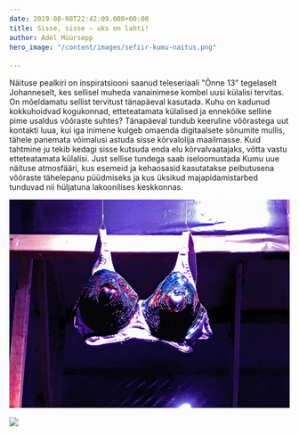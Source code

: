```yaml
---
date: 2019-08-08T22:42:09.000+00:00
title: Sisse, sisse – uks on lahti!
author: Adél Müürsepp
hero_image: "/content/images/sefiir-kumu-naitus.png"

---
```

Näituse pealkiri on inspiratsiooni saanud teleseriaali "Õnne 13" tegelaselt Johanneselt, kes sellisel muheda vanainimese kombel uusi külalisi tervitas. On mõeldamatu sellist tervitust tänapäeval kasutada. Kuhu on kadunud kokkuhoidvad kogukonnad, etteteatamata külalised ja ennekõike selline pime usaldus võõraste suhtes? Tänapäeval tundub keeruline võõrastega uut kontakti luua, kui iga inimene kulgeb omaenda digitaalsete sõnumite mullis, tähele panemata võimalusi astuda sisse kõrvalolija maailmasse. Kuid tahtmine ju tekib kedagi sisse kutsuda enda elu kõrvalvaatajaks, võtta vastu etteteatamata külalisi. Just sellise tundega saab iseloomustada Kumu uue näituse atmosfääri, kus esemeid ja kehaosasid kasutatakse peibutusena võõraste tähelepanu püüdmiseks ja kus üksikud majapidamistarbed tunduvad nii hüljatuna lakoonilises keskkonnas.

![](/content/images/kumu-rinnahoidjad.png)

![](/content/images/kumu-keha-lamp.png)